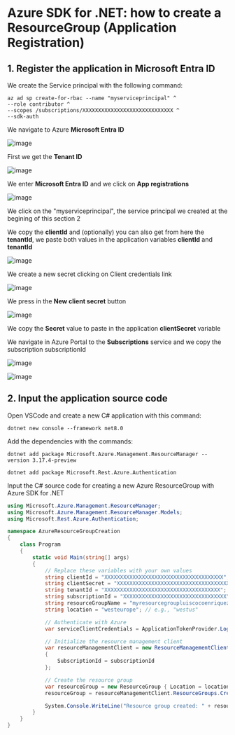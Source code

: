 # Azure SDK for .NET: how to create a ResourceGroup (Application Registration)

## 1. Register the application in Microsoft Entra ID

We create the Service principal with the following command:

```
az ad sp create-for-rbac --name "myserviceprincipal" ^
--role contributor ^
--scopes /subscriptions/XXXXXXXXXXXXXXXXXXXXXXXXXXXXX ^
--sdk-auth
```

We navigate to Azure **Microsoft Entra ID**

![image](https://github.com/luiscoco/Azure_SDK_Create_ResourceGroup_Legacy_Authorization/assets/32194879/024bd812-9804-42d7-996d-50647bdbc204)

First we get the **Tenant ID**

![image](https://github.com/luiscoco/Azure_SDK_Create_ResourceGroup_Legacy_Authorization/assets/32194879/e5784699-9270-4021-a461-60fc283e7324)

We enter **Microsoft Entra ID** and we click on **App registrations**

![image](https://github.com/luiscoco/Azure_SDK_Create_ResourceGroup_Legacy_Authorization/assets/32194879/d00d9bcc-1755-4aa3-9905-da41a97ffa11)

We click on the "myserviceprincipal", the service principal we created at the begining of this section 2

We copy the **clientId** and (optionally) you can also get from here the **tenantId**, we paste both values in the application variables **clientId** and **tenantId**

![image](https://github.com/luiscoco/Azure_SDK_Create_ResourceGroup_Legacy_Authorization/assets/32194879/d513cb7c-14f7-4c26-8df1-595c3dd41963)

We create a new secret clicking on Client credentials link

![image](https://github.com/luiscoco/Azure_SDK_Create_ResourceGroup_Legacy_Authorization/assets/32194879/01c48b28-ec72-4200-80dd-55d1e3e56084)

We press in the **New client secret** button

![image](https://github.com/luiscoco/Azure_SDK_Create_ResourceGroup_Legacy_Authorization/assets/32194879/83c1c8e8-cf0c-491d-9116-cd6933eff4a3)

We copy the **Secret** value to paste in the application **clientSecret** variable 

We navigate in Azure Portal to the **Subscriptions** service and we copy the subscription  subscriptionId 

![image](https://github.com/luiscoco/Azure_SDK_Create_ResourceGroup_Legacy_Authorization/assets/32194879/4cd4bad9-fb70-4e33-9a53-857146eddd5b)

![image](https://github.com/luiscoco/Azure_SDK_Create_ResourceGroup_Legacy_Authorization/assets/32194879/e1384059-1c7a-4930-856a-5f2466cf75bd)

## 2. Input the application source code

Open VSCode and create a new C# application with this command:

```
dotnet new console --framework net8.0
```

Add the dependencies with the commands:

```
dotnet add package Microsoft.Azure.Management.ResourceManager --version 3.17.4-preview
```

```
dotnet add package Microsoft.Rest.Azure.Authentication
```

Input the C# source code for creating a new Azure ResourceGroup with Azure SDK for .NET

```csharp
using Microsoft.Azure.Management.ResourceManager;
using Microsoft.Azure.Management.ResourceManager.Models;
using Microsoft.Rest.Azure.Authentication;

namespace AzureResourceGroupCreation
{
    class Program
    {
        static void Main(string[] args)
        {
            // Replace these variables with your own values
            string clientId = "XXXXXXXXXXXXXXXXXXXXXXXXXXXXXXXXXXXXXX";
            string clientSecret = "XXXXXXXXXXXXXXXXXXXXXXXXXXXXXXXXXXXX";
            string tenantId = "XXXXXXXXXXXXXXXXXXXXXXXXXXXXXXXXXXXXX";
            string subscriptionId = "XXXXXXXXXXXXXXXXXXXXXXXXXXXXXXXXX";
            string resourceGroupName = "myresourcegroupluiscocoenriquez";
            string location = "westeurope"; // e.g., "westus"

            // Authenticate with Azure
            var serviceClientCredentials = ApplicationTokenProvider.LoginSilentAsync(tenantId, clientId, clientSecret).Result;

            // Initialize the resource management client
            var resourceManagementClient = new ResourceManagementClient(serviceClientCredentials)
            {
                SubscriptionId = subscriptionId
            };

            // Create the resource group
            var resourceGroup = new ResourceGroup { Location = location };
            resourceGroup = resourceManagementClient.ResourceGroups.CreateOrUpdate(resourceGroupName, resourceGroup);

            System.Console.WriteLine("Resource group created: " + resourceGroup.Name);
        }
    }
}
```


